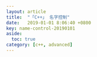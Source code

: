 ```yaml
---
layout: article
title:  "「C++」 名字控制"
date:   2019-01-01 8:06:40 +0800
key: name-control-20190101
aside:
  toc: true
category: [c++, advanced]
---
```

